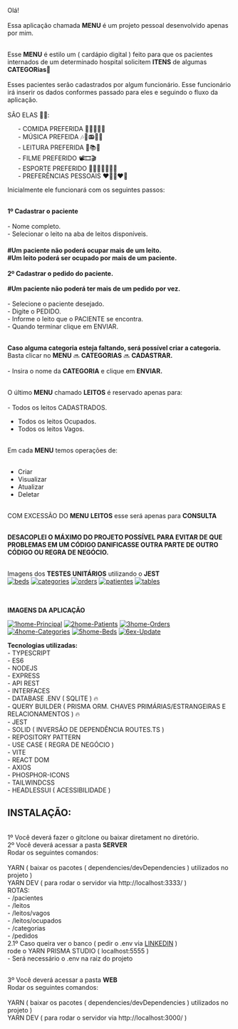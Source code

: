 Olá! <br><br>
Essa aplicação chamada <b>MENU</b> é um projeto pessoal desenvolvido apenas por mim. <br>

<br>Esse <b>MENU</b> é estilo um ( cardápio digital ) feito para que os pacientes internados de um determinado hospital solicitem <b>ITENS</b> de algumas <b>CATEGORias</b>🏥
<br><br>Esses pacientes serão cadastrados por algum funcionário. Esse funcionário irá inserir os dados conformes passado para eles e seguindo o fluxo da aplicação. 
<br><br>SÃO ELAS 🚀🔥: 
 
 <div>
  <ul>
    - COMIDA PREFERIDA 🍓🍇🍉🍔🍕 <br>
    - MÚSICA PREFEIDA 🎶🎵📻🎸🎺 <br>
    - LEITURA PREFERIDA 📕📚📰 <br>
    - FILME PREFERIDO 📽🎞🎬 <br>
    - ESPORTE PREFERIDO ⛹🏻‍♂🚴🏋🏻🏀 <br>
    - PREFERÊNCIAS PESSOAIS ❤📲👩‍❤‍👨 <br>
    </ul>
 </div>
  
Inicialmente ele funcionará com os seguintes passos: 

<br><b>1º Cadastrar o paciente </b><br>
  <br>- Nome completo.
  <br>- Selecionar o leito na aba de leitos disponíveis.

  <h4> 
    #Um paciente não poderá ocupar mais de um leito.
    <br>#Um leito poderá ser ocupado por mais de um paciente.<br>
  </h4>
 
<b>2º Cadastrar o pedido do paciente.</b><br>
<b><br>#Um paciente não poderá ter mais de um pedido por vez.</b><br>
  <br>- Selecione o paciente desejado.
  <br>- Digite o PEDIDO.
  <br>- Informe o leito que o PACIENTE se encontra.
  <br>- Quando terminar clique em ENVIAR. <br><br>

<b>Caso alguma categoria esteja faltando, será possível criar a categoria.</b>
<br>Basta clicar no <b>MENU</b> 🔜 <b>CATEGORIAS</b> 🔜 <b>CADASTRAR.</b><br>
<br>- Insira o nome da <b>CATEGORIA</b> e clique em <b>ENVIAR.</b><br>

<br>O último <b>MENU</b> chamado <b>LEITOS</b> é reservado apenas para: 
  <br><br>- Todos os leitos CADASTRADOS.<br>
  - Todos os leitos Ocupados.<br>
  - Todos os leitos Vagos.<br>
 

 <br>Em cada <b>MENU</b> temos operações de:
  <br><br>
  - Criar <br>
  - Visualizar <br>
  - Atualizar <br>
  - Deletar <br>

<br>COM EXCESSÃO DO <b>MENU</b> <b>LEITOS</b> esse será apenas para <b>CONSULTA</b>

<br><b>DESACOPLEI O MÁXIMO DO PROJETO POSSÍVEL PARA EVITAR DE QUE PROBLEMAS EM UM CÓDIGO DANIFICASSE 
  OUTRA PARTE DE OUTRO CÓDIGO OU REGRA DE NEGÓCIO.</b>

<br>Imagens dos <b>TESTES UNITÁRIOS</b> utilizando o <b>JEST</b><br>
<a href="https://ibb.co/N17JC1G"><img src="https://i.ibb.co/8zXfszQ/beds.png" alt="beds" border="0"></a>
<a href="https://ibb.co/DQkmbdx"><img src="https://i.ibb.co/5LvC9ZN/categories.png" alt="categories" border="0"></a>
<a href="https://ibb.co/9cXnm5W"><img src="https://i.ibb.co/0mNqpbr/orders.png" alt="orders" border="0"></a>
<a href="https://ibb.co/4jkp9sZ"><img src="https://i.ibb.co/HrZq1ND/patientes.png" alt="patientes" border="0"></a>
<a href="https://ibb.co/3BDQ8Y7"><img src="https://i.ibb.co/V275hpt/tables.png" alt="tables" border="0"></a>

<br><br><b>IMAGENS DA APLICAÇÃO</b>

<a href="https://ibb.co/jbcbmZG"><img src="https://i.ibb.co/Qp2pLjn/1home-Principal.png" alt="1home-Principal" border="0"></a>
<a href="https://ibb.co/HF7FvqW"><img src="https://i.ibb.co/7YvYcKw/2home-Patients.png" alt="2home-Patients" border="0"></a>
<a href="https://ibb.co/kH9sY6V"><img src="https://i.ibb.co/f1nzmGV/3home-Orders.png" alt="3home-Orders" border="0"></a>
<a href="https://ibb.co/RB0NyS1"><img src="https://i.ibb.co/WPy0t3Q/4home-Categories.png" alt="4home-Categories" border="0"></a>
<a href="https://ibb.co/0Q9yHv8"><img src="https://i.ibb.co/wYQh5j3/5home-Beds.png" alt="5home-Beds" border="0"></a>
<a href="https://ibb.co/cvMVkHn"><img src="https://i.ibb.co/0X8vmSb/6ex-Update.png" alt="6ex-Update" border="0"></a>

<b>Tecnologias utilizadas:</b>
<br>- TYPESCRIPT 
<br>- ES6
<br>- NODEJS
<br>- EXPRESS
<br>- API REST
<br>- INTERFACES 
<br>- DATABASE .ENV ( SQLITE ) 🔥 
<br>- QUERY BUILDER ( PRISMA ORM. CHAVES PRIMÁRIAS/ESTRANGEIRAS E RELACIONAMENTOS ) 🔥 
<br>- JEST
<br>- SOLID ( INVERSÃO DE DEPENDÊNCIA ROUTES.TS )
<br>- REPOSITORY PATTERN
<br>- USE CASE ( REGRA DE NEGÓCIO )
<br>- VITE
<br>- REACT DOM 
<br>- AXIOS
<br>- PHOSPHOR-ICONS
<br>- TAILWINDCSS 
<br>- HEADLESSUI ( ACESSIBILIDADE )


<h2>INSTALAÇÃO: </h2>

<br>1º Você deverá fazer o gitclone ou baixar diretament no diretório. 
<br>2º Você deverá acessar a pasta <b>SERVER</b>
  <br>Rodar os seguintes comandos:  
  <br>YARN ( baixar os pacotes ( dependencies/devDependencies ) utilizados no projeto )
  <br>YARN DEV ( para rodar o servidor via http://localhost:3333/ )
  <br>ROTAS: 
  <br>- /pacientes
  <br>- /leitos
  <br>- /leitos/vagos
  <br>- /leitos/ocupados
  <br>- /categorias
  <br>- /pedidos
<br>2.1º Caso queira ver o banco ( pedir o .env via <a href="https://www.linkedin.com/in/thyagonunes/" alt="Linkedin DEVELOPER">LINKEDIN</a> ) 
<br>rode o YARN PRISMA STUDIO ( localhost:5555 )
  <br>- Será necessário o .env na raiz do projeto

<br>3º Você deverá acessar a pasta <b>WEB</b>
<br>Rodar os seguintes comandos:  
<br>YARN ( baixar os pacotes ( dependencies/devDependencies ) utilizados no projeto )
<br>YARN DEV ( para rodar o servidor via http://localhost:3000/ )
